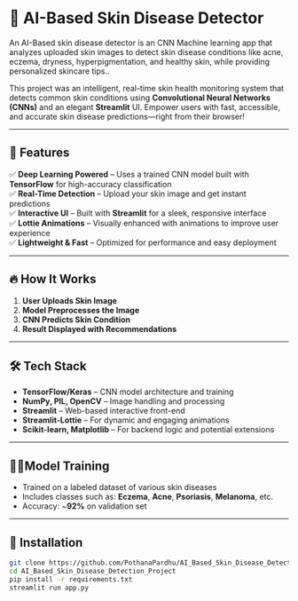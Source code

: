 # 🌿 AI-Based Skin Disease Detector
An AI-Based skin disease detector is an CNN Machine learning app that analyzes uploaded skin images to detect skin disease conditions like acne, eczema, dryness, hyperpigmentation, and healthy skin, while providing personalized skincare tips..

This project was an intelligent, real-time skin health monitoring system that detects common skin conditions using **Convolutional Neural Networks (CNNs)** and an elegant **Streamlit** UI. Empower users with fast, accessible, and accurate skin disease predictions—right from their browser!

---

## 🚀 Features

✅ **Deep Learning Powered** – Uses a trained CNN model built with **TensorFlow** for high-accuracy classification  
✅ **Real-Time Detection** – Upload your skin image and get instant predictions  
✅ **Interactive UI** – Built with **Streamlit** for a sleek, responsive interface  
✅ **Lottie Animations** – Visually enhanced with animations to improve user experience  
✅ **Lightweight & Fast** – Optimized for performance and easy deployment  

---

## 🔥 How It Works

1. **User Uploads Skin Image**  
2. **Model Preprocesses the Image**  
3. **CNN Predicts Skin Condition**  
4. **Result Displayed with Recommendations**

---

## 🛠️ Tech Stack

-  **TensorFlow/Keras** – CNN model architecture and training  
-  **NumPy, PIL, OpenCV** – Image handling and processing  
-  **Streamlit** – Web-based interactive front-end  
-  **Streamlit-Lottie** – For dynamic and engaging animations  
-  **Scikit-learn, Matplotlib** – For backend logic and potential extensions

---

## 🏋️‍♀️Model Training

- Trained on a labeled dataset of various skin diseases
- Includes classes such as: **Eczema**, **Acne**, **Psoriasis**, **Melanoma**, etc.
- Accuracy: ~**92%** on validation set

---

## 🔧 Installation

```bash
git clone https://github.com/PothanaPardhu/AI_Based_Skin_Disease_Detection_Project
cd AI_Based_Skin_Disease_Detection_Project
pip install -r requirements.txt
streamlit run app.py

